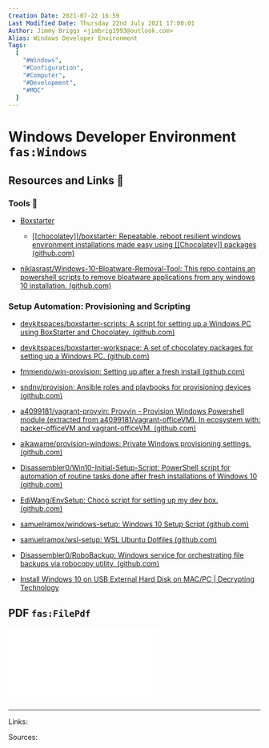 ```yaml
---
Creation Date: 2021-07-22 16:59
Last Modified Date: Thursday 22nd July 2021 17:00:01
Author: Jimmy Briggs <jimbrig1993@outlook.com>
Alias: Windows Developer Environment
Tags:
  [
    "#Windows",
    "#Configuration",
    "#Computer",
    "#Development",
    "#MOC"
  ]
---
```


# Windows Developer Environment `fas:Windows`

## Resources and Links 🔗

### Tools 🔨

- [Boxstarter](https://boxstarter.org/WhyBoxstarter)
	- [[[chocolatey]]/boxstarter: Repeatable, reboot resilient windows environment installations made easy using [[Chocolatey]] packages (github.com)](https://github.com/chocolatey/boxstarter)

- [niklasrast/Windows-10-Bloatware-Removal-Tool: This repo contains an powershell scripts to remove bloatware applications from any windows 10 installation. (github.com)](https://github.com/niklasrast/Windows-10-Bloatware-Removal-Tool)

### Setup Automation: Provisioning and Scripting

- [devkitspaces/boxstarter-scripts: A script for setting up a Windows PC using BoxStarter and Chocolatey. (github.com)](https://github.com/devkitspaces/boxstarter-scripts)
- [devkitspaces/boxstarter-workspace: A set of chocolatey packages for setting up a Windows PC. (github.com)](https://github.com/devkitspaces/boxstarter-workspace)
- [fmmendo/win-provision: Setting up after a fresh install (github.com)](https://github.com/fmmendo/win-provision)
- [sndnv/provision: Ansible roles and playbooks for provisioning devices (github.com)](https://github.com/sndnv/provision)
- [a4099181/vagrant-provvin: Provvin - Provision Windows Powershell module (extracted from a4099181/vagrant-officeVM). In ecosystem with: packer-officeVM and vagrant-officeVM. (github.com)](https://github.com/a4099181/vagrant-provvin)
- [aikawame/provision-windows: Private Windows provisioning settings. (github.com)](https://github.com/aikawame/provision-windows)
- [Disassembler0/Win10-Initial-Setup-Script: PowerShell script for automation of routine tasks done after fresh installations of Windows 10 (github.com)](https://github.com/Disassembler0/Win10-Initial-Setup-Script)
- [EdiWang/EnvSetup: Choco script for setting up my dev box. (github.com)](https://github.com/EdiWang/EnvSetup)
- [samuelramox/windows-setup: Windows 10 Setup Script (github.com)](https://github.com/samuelramox/windows-setup)
- [samuelramox/wsl-setup: WSL Ubuntu Dotfiles (github.com)](https://github.com/samuelramox/wsl-setup)
- [Disassembler0/RoboBackup: Windows service for orchestrating file backups via robocopy utility. (github.com)](https://github.com/Disassembler0/RoboBackup)

- [Install Windows 10 on USB External Hard Disk on MAC/PC | Decrypting Technology](https://decryptingtechnology.blogspot.com/2015/09/install-windows-10-on-usb-external-hard.html)



## PDF `fas:FilePdf`

![](assets/Windows-Development-Environment.pdf)

***

Links: 

Sources:


